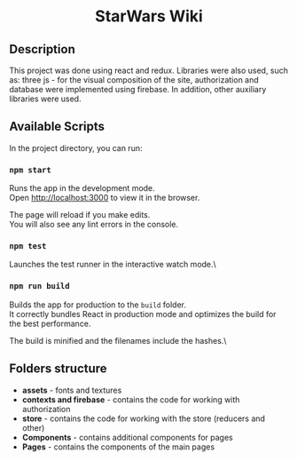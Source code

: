 <h1 align="center">StarWars Wiki</h1>

## Description

This project was done using react and redux. Libraries were also used, such as: three js - for the visual composition of the site, authorization and database were implemented using firebase. In addition, other auxiliary libraries were used.

## Available Scripts

In the project directory, you can run:

### `npm start`

Runs the app in the development mode.\
Open [http://localhost:3000](http://localhost:3000) to view it in the browser.

The page will reload if you make edits.\
You will also see any lint errors in the console.

### `npm test`

Launches the test runner in the interactive watch mode.\

### `npm run build`

Builds the app for production to the `build` folder.\
It correctly bundles React in production mode and optimizes the build for the best performance.

The build is minified and the filenames include the hashes.\

## Folders structure

- **assets** - fonts and textures
- **contexts and firebase** - contains the code for working with authorization
- **store** - contains the code for working with the store (reducers and other)
- **Components** - contains additional components for pages
- **Pages** - contains the components of the main pages











